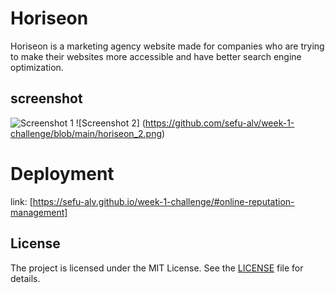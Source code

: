 # Horiseon

Horiseon is a marketing agency website made for companies who are trying to make their websites more accessible and have better search engine optimization. 

## screenshot 

![Screenshot 1](https://github.com/sefu-alv/week-1-challenge/blob/main/horiseon_1.png)
![Screenshot 2] (https://github.com/sefu-alv/week-1-challenge/blob/main/horiseon_2.png)

# Deployment 
link: [https://sefu-alv.github.io/week-1-challenge/#online-reputation-management]

## License

The project is licensed under the MIT License. See the [LICENSE](https://github.com/sefu-alv/week-1-challenge/blob/main/LICENSE) file for details.
